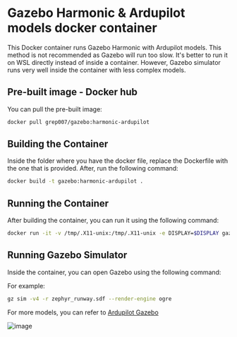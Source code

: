 # Gazebo Harmonic & Ardupilot models docker container

This Docker container runs Gazebo Harmonic with Ardupilot models. This method is not recommended as Gazebo will run too slow. It's better to run it on WSL directly instead of inside a container. However, Gazebo simulator runs very well inside the container with less complex models.

## Pre-built image - Docker hub

You can pull the pre-built image:

```bash
docker pull grep007/gazebo:harmonic-ardupilot
```

## Building the Container

Inside the folder where you have the docker file, replace the Dockerfile with the one that is provided. After, run the following command:

```bash
docker build -t gazebo:harmonic-ardupilot .
```

## Running the Container

After building the container, you can run it using the following command:

```bash
docker run -it -v /tmp/.X11-unix:/tmp/.X11-unix -e DISPLAY=$DISPLAY gazebo:harmonic-ardupilot
```

## Running Gazebo Simulator

Inside the container, you can open Gazebo using the following command:

For example:

```bash
gz sim -v4 -r zephyr_runway.sdf --render-engine ogre
```
For more models, you can refer to [Ardupilot Gazebo](https://github.com/ArduPilot/ardupilot_gazebo)

![image](https://github.com/grep265/Docker/assets/81888131/d4cfdcac-e1cc-4aa1-8848-3e4737de3bfa)
